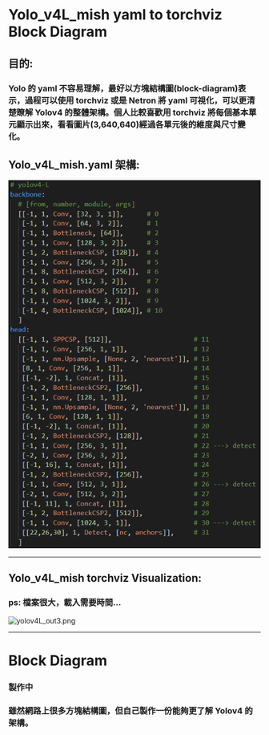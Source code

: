 # Yolo_v4L_mish yaml to torchviz Block Diagram  
## 目的:
### Yolo 的 yaml 不容易理解，最好以方塊結構圖(block-diagram)表示，過程可以使用 torchviz 或是 Netron 將 yaml 可視化，可以更清楚瞭解 Yolov4 的整體架構。個人比較喜歡用 torchviz 將每個基本單元顯示出來，看看圖片(3,640,640)經過各單元後的維度與尺寸變化。  

## Yolo_v4L_mish.yaml 架構:
![yolov4L_yaml.png](images/yolov4L_yaml.png)
***
## Yolo_v4L_mish torchviz Visualization:
### ps: 檔案很大，載入需要時間...
![yolov4L_out3.png](images/yolov4_out3.png)
***
# Block Diagram
### 製作中
### 雖然網路上很多方塊結構圖，但自己製作一份能夠更了解 Yolov4 的架構。

